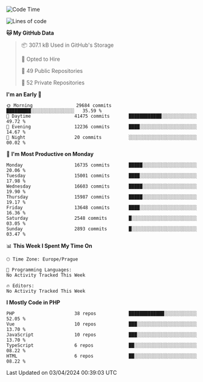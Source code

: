 <!--START_SECTION:waka-->
![Code Time](http://img.shields.io/badge/Code%20Time-1%2C583%20hrs%2058%20mins-blue)

![Lines of code](https://img.shields.io/badge/From%20Hello%20World%20I%27ve%20Written-26.0%20million%20lines%20of%20code-blue)

**🐱 My GitHub Data** 

> 📦 307.1 kB Used in GitHub's Storage 
 > 
> 💼 Opted to Hire
 > 
> 📜 49 Public Repositories 
 > 
> 🔑 52 Private Repositories 
 > 
**I'm an Early 🐤** 

```text
🌞 Morning                29684 commits       █████████░░░░░░░░░░░░░░░░   35.59 % 
🌆 Daytime                41475 commits       ████████████░░░░░░░░░░░░░   49.72 % 
🌃 Evening                12236 commits       ████░░░░░░░░░░░░░░░░░░░░░   14.67 % 
🌙 Night                  20 commits          ░░░░░░░░░░░░░░░░░░░░░░░░░   00.02 % 
```
📅 **I'm Most Productive on Monday** 

```text
Monday                   16735 commits       █████░░░░░░░░░░░░░░░░░░░░   20.06 % 
Tuesday                  15001 commits       ████░░░░░░░░░░░░░░░░░░░░░   17.98 % 
Wednesday                16603 commits       █████░░░░░░░░░░░░░░░░░░░░   19.90 % 
Thursday                 15987 commits       █████░░░░░░░░░░░░░░░░░░░░   19.17 % 
Friday                   13648 commits       ████░░░░░░░░░░░░░░░░░░░░░   16.36 % 
Saturday                 2548 commits        █░░░░░░░░░░░░░░░░░░░░░░░░   03.05 % 
Sunday                   2893 commits        █░░░░░░░░░░░░░░░░░░░░░░░░   03.47 % 
```


📊 **This Week I Spent My Time On** 

```text
🕑︎ Time Zone: Europe/Prague

💬 Programming Languages: 
No Activity Tracked This Week

🔥 Editors: 
No Activity Tracked This Week
```

**I Mostly Code in PHP** 

```text
PHP                      38 repos            █████████████░░░░░░░░░░░░   52.05 % 
Vue                      10 repos            ███░░░░░░░░░░░░░░░░░░░░░░   13.70 % 
JavaScript               10 repos            ███░░░░░░░░░░░░░░░░░░░░░░   13.70 % 
TypeScript               6 repos             ██░░░░░░░░░░░░░░░░░░░░░░░   08.22 % 
HTML                     6 repos             ██░░░░░░░░░░░░░░░░░░░░░░░   08.22 % 
```




 Last Updated on 03/04/2024 00:39:03 UTC
<!--END_SECTION:waka-->
<!--
**AlexKratky/AlexKratky** is a ✨ _special_ ✨ repository because its `README.md` (this file) appears on your GitHub profile.

Here are some ideas to get you started:

- 🔭 I’m currently working on ...
- 🌱 I’m currently learning ...
- 👯 I’m looking to collaborate on ...
- 🤔 I’m looking for help with ...
- 💬 Ask me about ...
- 📫 How to reach me: ...
- 😄 Pronouns: ...
- ⚡ Fun fact: ...
-->
